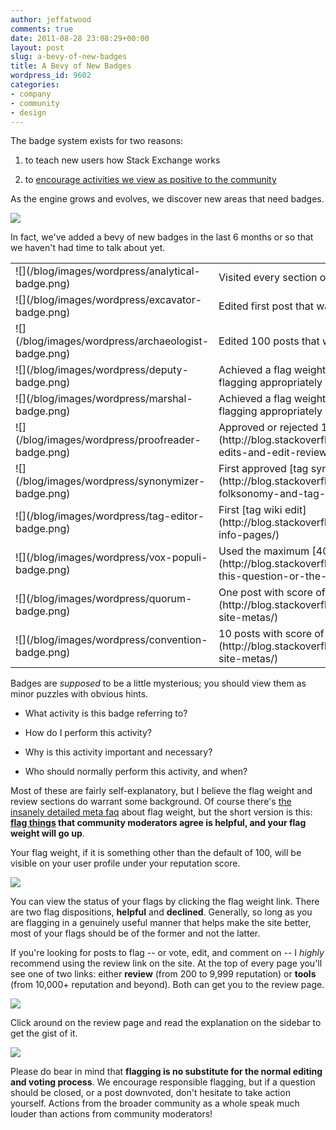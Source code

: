 ```yaml
---
author: jeffatwood
comments: true
date: 2011-08-28 23:08:29+00:00
layout: post
slug: a-bevy-of-new-badges
title: A Bevy of New Badges
wordpress_id: 9602
categories:
- company
- community
- design
---
```


The badge system exists for two reasons:





  1. to teach new users how Stack Exchange works

  2. to [encourage activities we view as positive to the community](http://blog.stackoverflow.com/2009/12/badges-positive-only/)


As the engine grows and evolves, we discover new areas that need badges.

[![](http://blog.stackoverflow.com/wp-content/uploads/nerd-badges.jpg)](http://www.nerdmeritbadges.com/)

In fact, we've added a bevy of new badges in the last 6 months or so that we haven't had time to talk about yet.

<table width="600" >

<tr >
<td >
![](/blog/images/wordpress/analytical-badge.png)

</td>
<td >
Visited every section of the FAQ

</td></tr>

<tr >
<td >
![](/blog/images/wordpress/excavator-badge.png)

</td>
<td >
Edited first post that was inactive for 6 months

</td></tr>

<tr >
<td >
![](/blog/images/wordpress/archaeologist-badge.png)

</td>
<td >
Edited 100 posts that were inactive for 6 months

</td></tr>

<tr >
<td >
![](/blog/images/wordpress/deputy-badge.png)

</td>
<td >
Achieved a flag weight of 500 by reviewing and flagging appropriately

</td></tr>

<tr >
<td >
![](/blog/images/wordpress/marshal-badge.png)

</td>
<td >
Achieved a flag weight of 749 by reviewing and flagging appropriately

</td></tr>

<tr >
<td >
![](/blog/images/wordpress/proofreader-badge.png)

</td>
<td >
Approved or rejected 100 [suggested edits](http://blog.stackoverflow.com/2011/02/suggested-edits-and-edit-review/)

</td></tr>

<tr >
<td >
![](/blog/images/wordpress/synonymizer-badge.png)

</td>
<td >
First approved [tag synonym](http://blog.stackoverflow.com/2010/08/tag-folksonomy-and-tag-synonyms/)

</td></tr>

<tr >
<td >
![](/blog/images/wordpress/tag-editor-badge.png)

</td>
<td >
First [tag wiki edit](http://blog.stackoverflow.com/2010/08/new-tag-info-pages/)

</td></tr>

<tr >
<td >
![](/blog/images/wordpress/vox-populi-badge.png)

</td>
<td >
Used the maximum [40 votes in a day](http://blog.stackoverflow.com/2011/05/vote-for-this-question-or-the-kitten-gets-it/)

</td></tr>

<tr >
<td >
![](/blog/images/wordpress/quorum-badge.png)

</td>
<td >
One post with score of 2 [on meta](http://blog.stackoverflow.com/2010/07/new-per-site-metas/)

</td></tr>

<tr >
<td >
![](/blog/images/wordpress/convention-badge.png)

</td>
<td >
10 posts with score of 2 [on meta](http://blog.stackoverflow.com/2010/07/new-per-site-metas/)

</td></tr>

</table>

Badges are _supposed_ to be a little mysterious; you should view them as minor puzzles with obvious hints.





  * What activity is this badge referring to?

  * How do I perform this activity?

  * Why is this activity important and necessary?

  * Who should normally perform this activity, and when?


Most of these are fairly self-explanatory, but I believe the flag weight and review sections do warrant some background. Of course there's [the insanely detailed meta faq](http://meta.stackoverflow.com/questions/80170/what-is-flag-weight) about flag weight, but the short version is this: **[flag things](http://blog.stackoverflow.com/2011/01/improved-flagging/) that community moderators agree is helpful, and your flag weight will go up**.

Your flag weight, if it is something other than the default of 100, will be visible on your user profile under your reputation score.

![](/blog/images/wordpress/flag-weight-profile.png)

You can view the status of your flags by clicking the flag weight link. There are two flag dispositions, **helpful** and **declined**. Generally, so long as you are flagging in a genuinely useful manner that helps make the site better, most of your flags should be of the former and not the latter.

If you're looking for posts to flag -- or vote, edit, and comment on -- I _highly_ recommend using the review link on the site. At the top of every page you'll see one of two links: either **review** (from 200 to 9,999 reputation) or **tools** (from 10,000+ reputation and beyond). Both can get you to the review page.

![](/blog/images/wordpress/review-link.png)

Click around on the review page and read the explanation on the sidebar to get the gist of it. 

![](/blog/images/wordpress/review-answer-flag.png)

Please do bear in mind that **flagging is no substitute for the normal editing and voting process**. We encourage responsible flagging, but if a question should be closed, or a post downvoted, don't hesitate to take action yourself. Actions from the broader community as a whole speak much louder than actions from community moderators!
